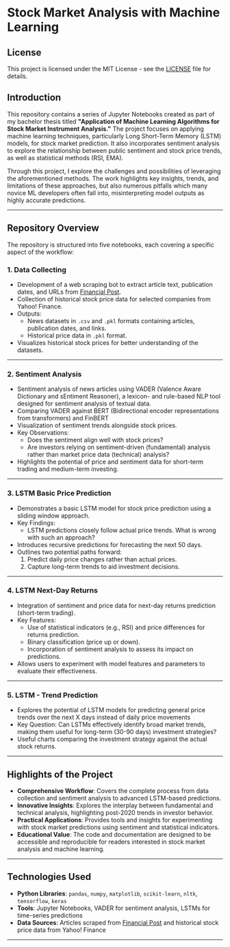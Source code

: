 # Stock Market Analysis with Machine Learning
## License
This project is licensed under the MIT License - see the [LICENSE](./LICENSE) file for details.

## Introduction
This repository contains a series of Jupyter Notebooks created as part of my bachelor thesis titled **"Application of Machine Learning Algorithms for Stock Market Instrument Analysis."** The project focuses on applying machine learning techniques, particularly Long Short-Term Memory (LSTM) models, for stock market prediction. It also incorporates sentiment analysis to explore the relationship between public sentiment and stock price trends, as well as statistical methods (RSI, EMA).

Through this project, I explore the challenges and possibilities of leveraging the aforementioned methods. The work highlights key insights, trends, and limitations of these approaches, but also numerous pitfalls which many novice ML developers often fall into, misinterpreting model outputs as highly accurate predictions.

---

## Repository Overview

The repository is structured into five notebooks, each covering a specific aspect of the workflow:

### 1. **Data Collecting**
   - Development of a web scraping bot to extract article text, publication dates, and URLs from [Financial Post](https://business.financialpost.com).
   - Collection of historical stock price data for selected companies from Yahoo! Finance.
   - Outputs:
     - News datasets in `.csv` and `.pkl` formats containing articles, publication dates, and links.
     - Historical price data in `.pkl` format.
   - Visualizes historical stock prices for better understanding of the datasets.

---

### 2. **Sentiment Analysis**
   - Sentiment analysis of news articles using VADER (Valence Aware Dictionary and sEntiment Reasoner), a lexicon- and rule-based NLP tool designed for sentiment analysis of textual data.
   - Comparing VADER against BERT (Bidirectional encoder representations from transformers) and FinBERT
   - Visualization of sentiment trends alongside stock prices.
   - Key Observations:
     - Does the sentiment align well with stock prices?
     - Are investors relying on sentiment-driven (fundamental) analysis rather than market price data (technical) analysis?
   - Highlights the potential of price and sentiment data for short-term trading and medium-term investing.

---

### 3. **LSTM Basic Price Prediction**
   - Demonstrates a basic LSTM model for stock price prediction using a sliding window approach. 
   - Key Findings:
     - LSTM predictions closely follow actual price trends. What is wrong with such an approach?
   - Introduces recursive predictions for forecasting the next 50 days.
   - Outlines two potential paths forward:
     1. Predict daily price changes rather than actual prices.
     2. Capture long-term trends to aid investment decisions.

---

### 4. **LSTM Next-Day Returns**
   - Integration of sentiment and price data for next-day returns prediction (short-term trading).
   - Key Features:
     - Use of statistical indicators (e.g., RSI) and price differences for returns prediction.
     - Binary classification (price up or down).
     - Incorporation of sentiment analysis to assess its impact on predictions.
   - Allows users to experiment with model features and parameters to evaluate their effectiveness.

---

### 5. **LSTM - Trend Prediction**
   - Explores the potential of LSTM models for predicting general price trends over the next X days instead of daily price movements
   - Key Question: Can LSTMs effectively identify broad market trends, making them useful for long-term (30-90 days) investment strategies?
   - Useful charts comparing the investment strategy against the actual stock returns.

---

## Highlights of the Project
- **Comprehensive Workflow**: Covers the complete process from data collection and sentiment analysis to advanced LSTM-based predictions.
- **Innovative Insights**: Explores the interplay between fundamental and technical analysis, highlighting post-2020 trends in investor behavior.
- **Practical Applications**: Provides tools and insights for experimenting with stock market predictions using sentiment and statistical indicators.
- **Educational Value**: The code and documentation are designed to be accessible and reproducible for readers interested in stock market analysis and machine learning.

---

## Technologies Used
- **Python Libraries**: `pandas`, `numpy`, `matplotlib`, `scikit-learn`, `nltk`, `tensorflow`, `keras`
- **Tools**: Jupyter Notebooks, VADER for sentiment analysis, LSTMs for time-series predictions
- **Data Sources**: Articles scraped from [Financial Post](https://business.financialpost.com) and historical stock price data from Yahoo! Finance

---
